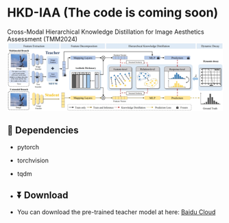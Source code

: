 # HKD-IAA (The code is coming soon)
Cross-Modal Hierarchical Knowledge Distillation for Image Aesthetics Assessment (TMM2024)
![img](Method.png)

## 📃 Dependencies
- pytorch
- torchvision
- tqdm

- ## ⏬ Download
- You can download the pre-trained teacher model at here: [Baidu Cloud]()



